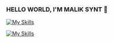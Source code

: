 ### HELLO WORLD, I'M MALIK SYNT 👋

[![My Skills](https://skillicons.dev/icons?i=typescript,react,nextjs,tailwind)](https://skillicons.dev)

[![My Skills](https://skillicons.dev/icons?i=photoshop,figma,ableton,blender)](https://skillicons.dev)


